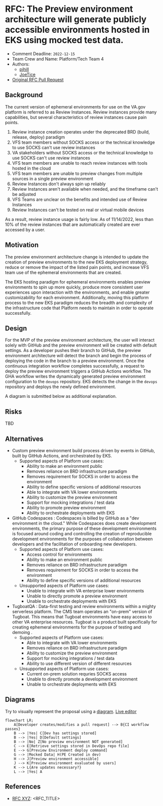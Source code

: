 # RFC: The Preview environment architecture will generate publicly accessible environments hosted in EKS using mocked test data.

* Comment Deadline: `2022-12-15`
* Team Crew and Name: Platform/Tech Team 4
* Authors:
  * [pjhill](https://github.com/pjhill)
  * [JoeTice](https://github.com/JoeTice)
* [Original RFC Pull Request](https://github.com/department-of-veterans-affairs/va.gov-platform-arch/pull/-1)

## Background
The current version of ephemeral environments for use on the VA.gov platform is referred to as Review Instances. Review instances provide many capabilities, but several characteristics of review instances cause pain points.
1. Review instance creation operates under the deprecated BRD (build, release, deploy) paradigm
2. VFS team members without SOCKS access or the technical knowledge to use SOCKS can't use review instances
3. VA stakeholders without SOCKS access or the technical knowledge to use SOCKS can't use review instances
4. VFS team members are unable to reach review instances with tools hosted in the cloud
5. VFS team members are unable to preview changes from multiple sources in a single preview environment
6. Review Instances don't always spin up reliably
7. Review Instances aren't available when needed, and the timeframe can't be adjusted
8. VFS Teams are unclear on the benefits and intended use of Review Instances
9. Review Instances can't be tested on real or virtual mobile devices

As a result, review instance usage is fairly low. As of 11/14/2022, less than 10% of the review instances that are automatically created are ever accessed by a user.

## Motivation

The preview environment architecture change is intended to update the creation of preview environments to the new EKS deployment strategy, reduce or remove the impact of the listed pain points, and increase VFS team use of the ephemeral environments that are created.

The EKS hosting paradigm for ephemeral environments enables preview environments to spin up more quickly, produce more consistent user experiences upon interaction with the environments, and enable greater customizability for each environment. Additionally, moving this platform process to the new EKS paradigm reduces the breadth and complexity of the infrastructure code that Platform needs to maintain in order to operate successfully.

## Design
For the MVP of the preview environment architecture, the user will interact solely with GitHub and the preview environment will be created with default settings. As a developer pushes their branch to GitHub, the preview environment architecture will detect the branch and begin the process of deploying the code in the branch to a preview environment. Once the continuous integration workflow completes successfully, a request to deploy the preview environment triggers a GitHub Actions workflow. The GHA workflow writes the dynamically generated preview environment configuration to the `devops` repository. EKS detects the change in the `devops` repository and deploys the newly defined environment.

A diagram is submitted below as additional explanation.

## Risks
TBD

<!--
List the risks of this approach

* There are always risks. What are the risks of this solution?
* These are the things people will bring up in opposition to your idea or plans. Acknowledge them.
-->
## Alternatives
* Custom preview environment build process driven by events in GitHub, built by GitHub Actions, and orchestrated by EKS.
  * Supported aspects of Platform use cases: 
    * Ability to make an environment public
    * Removes reliance on BRD infrastructure paradigm
    * Removes requirement for SOCKS in order to access the environment
    * Ability to define specific versions of additional resources
    * Able to integrate with VA lower environments
    * Ability to customize the preview environment
    * Support for mocking integrations / test data
    * Ability to promote preview environment
    * Ability to orchestrate deployments with EKS
* GitHub Codespaces : Codespaces is billed by GitHub as a "dev environment in the cloud." While Codespaces does create development environments, the primary purpose of these development environments is focused around coding and controlling the creation of reproducible development environments for the purposes of collaboration between developers and the facilitation of onboarding new developers.
  * Supported aspects of Platform use cases:
    * Access control for environments
    * Ability to make an environment public
    * Removes reliance on BRD infrastructure paradigm
    * Removes requirement for SOCKS in order to access the environment
    * Ability to define specific versions of additional resources
  * Unsupported aspects of Platform use cases:
    * Unable to integrate with VA enterprise lower environments
    * Unable to directly promote a preview environment
    * Unable to orchestrate deployments with EKS
* TugboatQA : Data-first testing and review environments within a mighty serverless platform. The CMS team operates an "on-prem" version of Tugboat. This means that Tugboat environments have easy access to other VA enterprise resources. Tugboat is a product built specifically for creating ephemeral environments for the purpose of testing and demoing .
  * Supported aspects of Platform use cases:
    * Able to integrate with VA lower environments
    * Removes reliance on BRD infrastructure paradigm
    * Ability to customize the preview environment
    * Support for mocking integrations / test data
    * Ability to use different version of different resources
  * Unsupported aspects of Platform use cases:
    * Current on-prem solution requries SOCKS access
    * Unable to directly promote a development environment
    * Unable to orchestrate deployments with EKS

## Diagrams

Try to visually represent the proposal using a [diagram](https://docs.github.com/en/get-started/writing-on-github/working-with-advanced-formatting/creating-diagrams). [Live editor](https://mermaid.live/)
```mermaid
flowchart LR;
    A[Developer creates/modifies a pull request] --> B{CI workflow passes}
    B --> |Yes| C[Dev has settings stored]
    B --> |Yes| D[Default settings]
    B --> |No| Z[No preview environment NOT generated]
    C --> E[Retrieve settings stored in DevOps repo file]
    E --> G[Preview Environment deploy command]
    G --> |Mocked Data| H(PE Created in dev)
    H --> J[Preview environment accessible]
    J --> K[Preview environment evaluated by users]
    K --> L{Are updates necessary?}
    L --> |Yes| A
```

## References

<!--
This section /may/ be eliminated if it is not applicable.
When linking to other documents in this repository, ensure to link to their state at a particular commit (hence the usage of .../blob/<FULL_COMMIT_HASH>/...) as opposed to their current state (i.e. 'currently in main').
-->

* [RFC XYZ](https://github.com/department-of-veterans-affairs/va.gov-platform-arch/blob/<FULL_COMMIT_HASH>/rfc/<FILENAME>.md): <RFC_TITLE>


